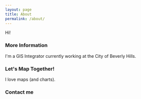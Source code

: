 ```yaml
---
layout: page
title: About
permalink: /about/
---
```


Hi!

### More Information

I'm a GIS Integrator currently working at the City of Beverly Hills.

### Let's Map Together!

I love maps (and charts).

### Contact me


